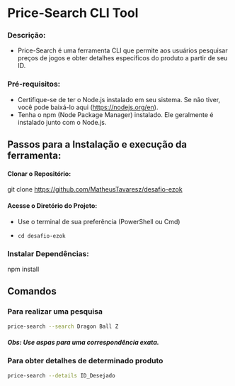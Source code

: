 # Price-Search CLI Tool

### Descrição:

- Price-Search é uma ferramenta CLI que permite aos usuários pesquisar preços de jogos e obter detalhes específicos do produto a partir de seu ID.

### Pré-requisitos:

- Certifique-se de ter o Node.js instalado em seu sistema. Se não tiver, você pode baixá-lo aqui (https://nodejs.org/en). 
- Tenha o npm (Node Package Manager) instalado. Ele geralmente é instalado junto com o Node.js.

## Passos para a Instalação e execução da ferramenta:

#### Clonar o Repositório:

git clone https://github.com/MatheusTavaresz/desafio-ezok


#### Acesse o Diretório do Projeto:

* Use o terminal de sua preferência (PowerShell ou Cmd)

- `cd desafio-ezok`

### Instalar Dependências:
npm install

## Comandos

### Para realizar uma pesquisa
```sh
price-search --search Dragon Ball Z
```
##### Obs: Use aspas para uma correspondência exata. 

### Para obter detalhes de determinado produto
```sh
price-search --details ID_Desejado
```



